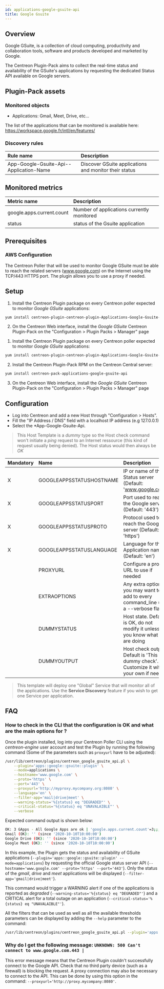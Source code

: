 ```yaml
---
id: applications-google-gsuite-api
title: Google Gsuite
---
```


## Overview

Google GSuite, is a collection of cloud computing, productivity and collaboration tools, software and products developed and marketed by Google.

The Centreon Plugin-Pack aims to collect the real-time status and availability of the GSuite's applications by requesting the
dedicated Status API available on Google servers.

## Plugin-Pack assets

### Monitored objects

* Applications: Gmail, Meet, Drive, etc...

The list of the applications that can be monitored is available here:
https://workspace.google.fr/intl/en/features/

### Discovery rules

<!--DOCUSAURUS_CODE_TABS-->

<!--Applications-->

| Rule name                                | Description                                                        |
| :--------------------------------------- | :----------------------------------------------------------------- |
| App-Google-Gsuite-Api--Application-Name  | Discover GSuite applications and monitor their status              |

<!--END_DOCUSAURUS_CODE_TABS-->

## Monitored metrics 

<!--DOCUSAURUS_CODE_TABS-->

<!--Gsuite-Application-*-->

| Metric name               | Description                                |
|:--------------------------|:-------------------------------------------|
| google.apps.current.count | Number of applications currently monitored |
| status                    | status of the Gsuite application           |

<!--END_DOCUSAURUS_CODE_TABS-->

## Prerequisites

### AWS Configuration

The Centreon Poller that will be used to monitor Google GSuite must be able to reach the related servers (www.google.com) on the Internet
using the TCP/443 HTTPS port. The plugin allows you to use a proxy if needed.

## Setup 

<!--DOCUSAURUS_CODE_TABS-->

<!--Online IMP Licence & IT-100 Editions-->

1. Install the Centreon Plugin package on every Centreon poller expected to monitor *Google GSuite* applications:

```bash
yum install centreon-plugin-centreon-plugin-Applications-Google-Gsuite-Api
```

2. On the Centreon Web interface, install the *Google GSuite* Centreon Plugin-Pack on the "Configuration > Plugin Packs > Manager" page

<!--Offline IMP License-->

1. Install the Centreon Plugin package on every Centreon poller expected to monitor *Google GSuite* applications:

```bash
yum install centreon-plugin-centreon-plugin-Applications-Google-Gsuite-Api
```

2. Install the Centreon Plugin-Pack RPM on the Centreon Central server:

```bash
yum install centreon-pack-applications-google-gsuite-api
```

3. On the Centreon Web interface, install the *Google GSuite* Centreon Plugin-Pack on the "Configuration > Plugin Packs > Manager" page

<!--END_DOCUSAURUS_CODE_TABS-->

## Configuration

* Log into Centreon and add a new Host through "Configuration > Hosts". 
* Fill the "IP Address / DNS" field with a localhost IP address (e.g 127.0.0.1)
* Select the *App-Google-Gsuite-Api.

> This Host Template is a *dummy* type so the Host check command won't initiate a *ping*
> request to an Internet ressource (this kind of request usually being denied). The Host status would then always be *OK*

| Mandatory | Name                     | Description                                                                                 |
|:----------|:-------------------------|:--------------------------------------------------------------------------------------------|
| X         | GOOGLEAPPSSTATUSHOSTNAME | IP or name of the Status server (Default: 'www.google.com')                                 |
| X         | GOOGLEAPPSSTATUSPORT     | Port used to reach the Google server (Default: '443')                                       |
| X         | GOOGLEAPPSSTATUSPROTO    | Protocol used to reach the Google server (Default: 'https')                                 |
| X         | GOOGLEAPPSSTATUSLANGUAGE | Language for the Application names (Default: 'en')                                          |
|           | PROXYURL                 | Configure a proxy URL to use if needed                                                      |
|           | EXTRAOPTIONS             | Any extra option you may want to add to every command\_line (eg. a --verbose flag)          |
|           | DUMMYSTATUS              | Host state. Default is OK, do not modify it unless you know what you are doing              |
|           | DUMMYOUTPUT              | Host check output. Default is 'This is a dummy check'. Customize it with your own if needed |

> This template will deploy one "Global" Service that will monitor all of the applications.
> Use the **Service Discovery** feature if you wish to get one Service per application.

## FAQ

### How to check in the CLI that the configuration is OK and what are the main options for ?

Once the plugin installed, log into your Centreon Poller CLI using the *centreon-engine* user account and test the Plugin 
by running the following command (Some of the parameters such as ```proxyurl``` have to be adjusted):

```bash
/usr/lib/centreon/plugins/centreon_google_gsuite_api.pl \
    --plugin='apps::google::gsuite::plugin' \
    --mode=applications \
    --hostname='www.google.com' \
    --proto='https' \
    --port='443' \
	--proxyurl='http://myproxy.mycompany.org:8080' \
    --language='en' \
    --filter-app='mail|drive|meet' \
    --warning-status='%{status} eq "DEGRADED"' \
    --critical-status='%{status} eq "UNAVALAIBLE"' \
    --verbose
```

Expected command output is shown below: 

```bash
OK: 3 GApps - All Google Apps are ok | 'google.apps.current.count'=3;;;0;
Gmail (OK): '' (since '2020-10-10T10:00:00')
Google Drive (OK): '' (since '2020-10-10T10:00:00')
Google Meet (OK): '' (since '2020-10-10T10:00:00')
```

In this example, the Plugin gets the status and availability of GSuite applications (```--plugin='apps::google::gsuite::plugin' --mode=applications```)
by requesting the official Google status server API (```--hostname='www.google.com' --proto='https' --port='443'```). Only the status of
the *gmail*, *drive* and *meet* applications will be displayed (```--filter-app='gmail|drive|meet'```).

This command would trigger a WARNING alert if one of the applications is reported as *degraded* (```--warning-status='%{status} eq "DEGRADED"'```)
and a CRITICAL alert for a total outage on an application (```--critical-status='%{status} eq "UNAVALAIBLE"'```).

All the filters that can be used as well as all the available thresholds parameters can be displayed by adding the  ```--help``` 
parameter to the command:

```bash
/usr/lib/centreon/plugins/centreon_google_gsuite_api.pl --plugin='apps::google::gsuite::plugin' --mode=applications --help
```

### Why do I get the following message: ```UNKNOWN: 500 Can't connect to www.google.com.443 |```

This error message means that the Centreon Plugin couldn't successfully connect to the Google API.
Check that no third party device (such as a firewall) is blocking the request.
A proxy connection may also be necessary to connect to the API. 
This can be done by using this option in the command: ```--proxyurl='http://proxy.mycompany:8080'```.